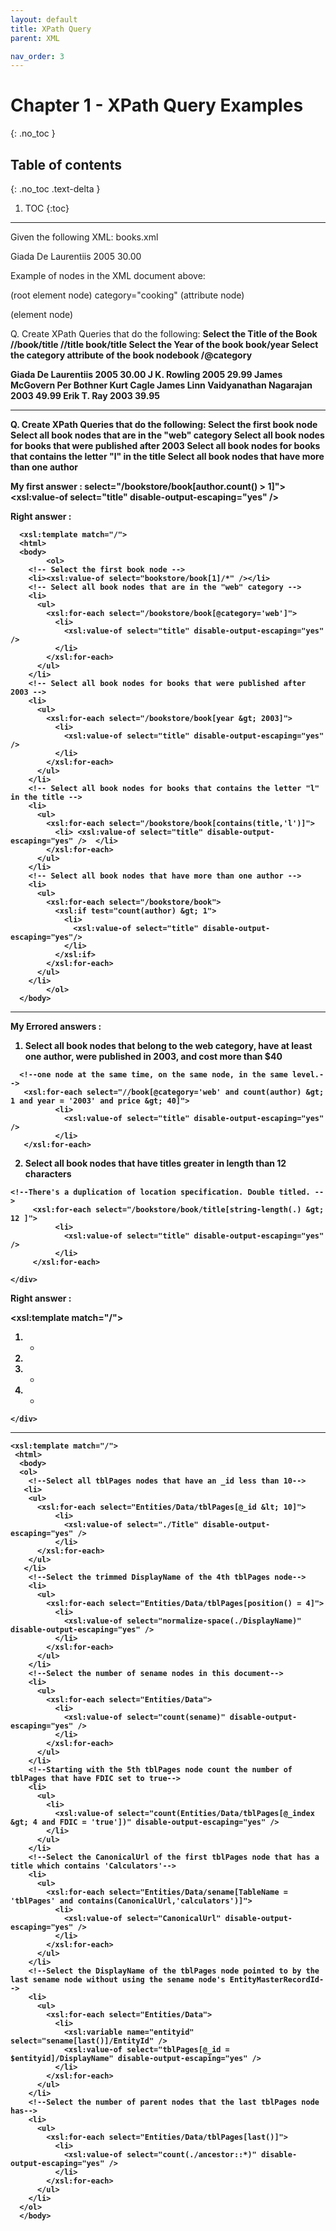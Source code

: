 ```yaml
---
layout: default
title: XPath Query
parent: XML

nav_order: 3
---
```


# Chapter 1 - XPath Query Examples
{: .no_toc }

## Table of contents
{: .no_toc .text-delta }

1. TOC
{:toc}

---

Given the following XML:
books.xml

<div class="code-example" markdown="1">
  
<?xml version="1.0" encoding="ISO-8859-1"?>
<book category="cooking">
<title>Everyday Italian</title>
<author>Giada De Laurentiis</author>
<year>2005</year>
<price>30.00</price>
</book>

  </div>
  
Example of nodes in the XML document above:

<book> (root element node)
category="cooking" (attribute node)
<title>Everyday Italian</title> (element node)

Q. Create XPath Queries that do the following:
<b>Select the Title of the Book<b>
//book/title
//title
book/title
 <b>Select the Year of the book</b>
book/year
 <b>Select the category attribute of the book nodebook</b>
/@category

<div class="code-example" markdown="1">

 <?xml version="1.0" encoding="ISO-8859-1"?>
<bookstore>
<book category="cooking">
<title lang="en">Everyday Italian</title>
<author>Giada De Laurentiis</author>
<year>2005</year>
<price>30.00</price>
</book>
<book category="children">
<title lang="en">Harry Potter</title>
<author>J K. Rowling</author>
<year>2005</year>
<price>29.99</price>
</book>
<book category="web">
<title lang="en">XQuery Kick Start</title>
<author>James McGovern</author>
<author>Per Bothner</author>
<author>Kurt Cagle</author>
<author>James Linn</author>
<author>Vaidyanathan Nagarajan</author>
<year>2003</year>
<price>49.99</price>
</book>
<book category="web" cover="paperback">
<title lang="en">Learning XML</title>
<author>Erik T. Ray</author>
<year>2003</year>
<price>39.95</price>
</book>
</bookstore>

 </div>
 
--------------------------------------------------------------- 
 Q. Create XPath Queries that do the following:
Select the first book node
Select all book nodes that are in the "web" category
Select all book nodes for books that were published after 2003
Select all book nodes for books that contains the letter "l" in the title
Select all book nodes that have more than one author

My first answer : 
  select="/bookstore/book[author.count() &gt; 1]">
  <xsl:value-of select="title" disable-output-escaping="yes" />

Right answer : 

  <div class="code-example" markdown="1">
  
      <xsl:template match="/">
	  <html>
	  <body>
			<ol>
        <!-- Select the first book node -->
        <li><xsl:value-of select="bookstore/book[1]/*" /></li>      
        <!-- Select all book nodes that are in the "web" category -->
        <li>
          <ul>
            <xsl:for-each select="/bookstore/book[@category='web']">
              <li>
                <xsl:value-of select="title" disable-output-escaping="yes" />
              </li>
            </xsl:for-each>
          </ul>
        </li>
        <!-- Select all book nodes for books that were published after 2003 -->
        <li>
          <ul>
            <xsl:for-each select="/bookstore/book[year &gt; 2003]">
              <li>
                <xsl:value-of select="title" disable-output-escaping="yes" />
              </li>
            </xsl:for-each>
          </ul>
        </li>
        <!-- Select all book nodes for books that contains the letter "l" in the title -->
        <li>
          <ul>
            <xsl:for-each select="/bookstore/book[contains(title,'l')]">
              <li> <xsl:value-of select="title" disable-output-escaping="yes" />  </li>
            </xsl:for-each>
          </ul>
        </li>
        <!-- Select all book nodes that have more than one author -->
        <li>
          <ul>
            <xsl:for-each select="/bookstore/book">
              <xsl:if test="count(author) &gt; 1">
                <li>
                  <xsl:value-of select="title" disable-output-escaping="yes"/>
                </li>
              </xsl:if>
            </xsl:for-each>
          </ul>
        </li>
			</ol>
	  </body>
  </html>
    </xsl:template>
    
   </div>
  
  --------------------------------------------------------------- 
  My Errored answers : 
  1. Select all book nodes that belong to the web category, have at least one author, were published in 2003, and cost more than $40
  
   <div class="code-example" markdown="1">

      <!--one node at the same time, on the same node, in the same level.--> 
       <xsl:for-each select="//book[@category='web' and count(author) &gt; 1 and year = '2003' and price &gt; 40]">
              <li>
                <xsl:value-of select="title" disable-output-escaping="yes" />
              </li>
       </xsl:for-each>
	    
   </div>
   
   2. Select all book nodes that have titles greater in length than 12 characters
   
   <div class="code-example" markdown="1">
   
 	<!--There's a duplication of location specification. Double titled. --> 
         <xsl:for-each select="/bookstore/book/title[string-length(.) &gt; 12 ]">
              <li>
                <xsl:value-of select="title" disable-output-escaping="yes" />
              </li>
         </xsl:for-each>
	    
    </div>
Right answer : 
  <div class="code-example" markdown="1">

  <xsl:template match="/">
   <html>
    <body>
      <ol>
      <!-- Select all book nodes that belong to the web category, have at least one author, were published in 2003, and cost more than $40 -->
      <li>
        <ul>
           <!--one node at the same time, on the same node, in the same level.--> 
          <xsl:for-each select="//book[@category='web' and count(author) &gt; 1 and year = '2003' and price &gt; 40]">
            <li>
              <xsl:value-of select="title" disable-output-escaping="yes" />
            </li>
          </xsl:for-each>
        </ul>
      </li>
     <!-- Select the first book's title, but trim any leading or trailing whitespace -->
      <li>
        <xsl:value-of select="normalize-space(bookstore/book[1]/title)" disable-output-escaping="yes" />
      </li>
     <!-- select all book nodes that have titles greater in length than 12 characters -->
        <li>
          <ul>
            <xsl:for-each select="/bookstore/book/title[string-length(.) &gt; 12 ]">
              <li>
                <xsl:value-of select="." disable-output-escaping="yes" />
              </li>
            </xsl:for-each>
          </ul>
        </li>
     <!-- Select all book nodes after the first node that only have a single author -->
        <li>
          <ul>
            <xsl:for-each select="//book">
                <xsl:if test=" position() &gt; 1 and count(author) = 1">
                  <li>
                   <xsl:value-of select="title" disable-output-escaping="yes" />
                  </li>
                </xsl:if>
            </xsl:for-each>
          </ul>
        </li>
      </ol>
     </body>
  </html>
    </xsl:template>
    
    </div>


------------------------------------------------------------------------

  <div class="code-example" markdown="1">
  
    <xsl:template match="/">
     <html>
      <body>
      <ol>
        <!--Select all tblPages nodes that have an _id less than 10-->
       <li>
        <ul>
          <xsl:for-each select="Entities/Data/tblPages[@_id &lt; 10]">
              <li>
                <xsl:value-of select="./Title" disable-output-escaping="yes" />
              </li>
          </xsl:for-each>
        </ul>
       </li>
        <!--Select the trimmed DisplayName of the 4th tblPages node-->
        <li>
          <ul>
            <xsl:for-each select="Entities/Data/tblPages[position() = 4]">
              <li>
                <xsl:value-of select="normalize-space(./DisplayName)" disable-output-escaping="yes" />
              </li>
            </xsl:for-each>
          </ul>
        </li>
        <!--Select the number of sename nodes in this document-->
        <li>
          <ul>
            <xsl:for-each select="Entities/Data">
              <li>
                <xsl:value-of select="count(sename)" disable-output-escaping="yes" />
              </li>
            </xsl:for-each>
          </ul>
        </li>
        <!--Starting with the 5th tblPages node count the number of tblPages that have FDIC set to true-->
        <li>
          <ul>
            <li>
              <xsl:value-of select="count(Entities/Data/tblPages[@_index &gt; 4 and FDIC = 'true'])" disable-output-escaping="yes" />
            </li>
          </ul>
        </li>
        <!--Select the CanonicalUrl of the first tblPages node that has a title which contains 'Calculators'-->
        <li>
          <ul>
            <xsl:for-each select="Entities/Data/sename[TableName = 'tblPages' and contains(CanonicalUrl,'calculators')]">
              <li>
                <xsl:value-of select="CanonicalUrl" disable-output-escaping="yes" />
              </li>
            </xsl:for-each>
          </ul>
        </li>
        <!--Select the DisplayName of the tblPages node pointed to by the last sename node without using the sename node's EntityMasterRecordId-->
        <li>
          <ul>
            <xsl:for-each select="Entities/Data">
              <li>
                <xsl:variable name="entityid" select="sename[last()]/EntityId" />
                <xsl:value-of select="tblPages[@_id = $entityid]/DisplayName" disable-output-escaping="yes" />
              </li>
            </xsl:for-each>
          </ul>
        </li>
        <!--Select the number of parent nodes that the last tblPages node has-->
        <li>
          <ul>
            <xsl:for-each select="Entities/Data/tblPages[last()]">
              <li>
                <xsl:value-of select="count(./ancestor::*)" disable-output-escaping="yes" />
              </li>
            </xsl:for-each>
          </ul>
        </li>
      </ol>
	  </body>
  </html>
  </xsl:template>
  
  </div>

